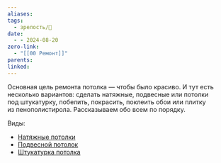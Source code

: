 ```yaml
---
aliases: 
tags:
  - зрелость/🌱
date:
  - - 2024-08-20
zero-link:
  - "[[00 Ремонт]]"
parents: 
linked:
---
```

Основная цель ремонта потолка — чтобы было красиво. И тут есть несколько вариантов: сделать натяжные, подвесные или потолки под штукатурку, побелить, покрасить, поклеить обои или плитку из пенополистирола. Рассказываем обо всем по порядку.

Виды:
- [Натяжные потолки](Натяжные%20потолки.md)
- [Подвесной потолок](Подвесной%20потолок.md)
- [Штукатурка потолка](Штукатурка%20потолка.md)